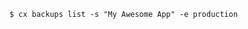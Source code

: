 <!-- usedin: [ _includes/_inlines/Toolbelt/common/backups/backups_example-1.md] -->

```
$ cx backups list -s "My Awesome App" -e production
```
